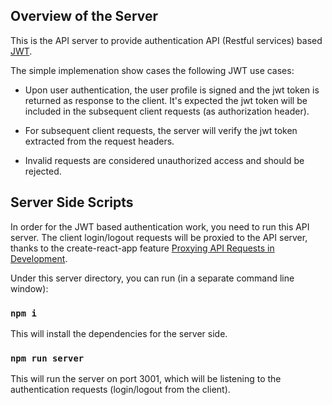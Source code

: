 
## Overview of the Server

This is the API server to provide authentication API (Restful services) based [JWT](https://jwt.io/).

The simple implemenation show cases the following JWT use cases: 

* Upon user authentication,  the user profile is signed and the jwt token is returned as response to the client.
  It's expected the jwt token will be included in the subsequent client requests (as authorization header).

* For subsequent client requests, the server will verify the jwt token extracted from the request headers.  
  
* Invalid requests are considered unauthorized access and should be rejected.

## Server Side Scripts
In order for the JWT based authentication work, you need to run this API server.  The client login/logout requests will be proxied to
the API server, thanks to the create-react-app feature [Proxying API Requests in Development](https://github.com/facebookincubator/create-react-app/blob/ef94b0561d5afb9b50b905fa5cd3f94e965c69c0/template/README.md#proxying-api-requests-in-development).


Under this server directory, you can run (in a separate command line window):

### `npm i`
This will install the dependencies for the server side.

### `npm run server`
This will run the server on port 3001, which will be listening to the authentication requests (login/logout from the client).
